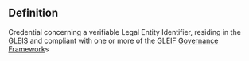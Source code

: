 ## Definition
Credential concerning a verifiable Legal Entity Identifier, residing in the [GLEIS](term_GLEIS) and compliant with one or more of the GLEIF [Governance Framework](term_governance-framework)s
